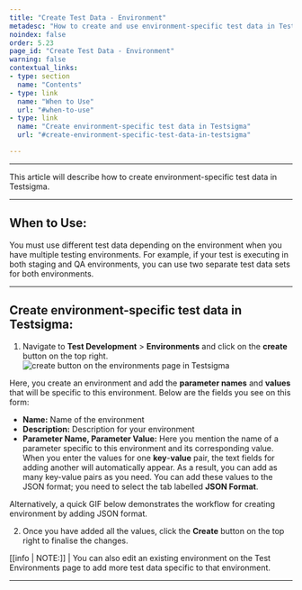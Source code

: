 ```yaml
---
title: "Create Test Data - Environment"
metadesc: "How to create and use environment-specific test data in Testsigma"
noindex: false
order: 5.23
page_id: "Create Test Data - Environment"
warning: false
contextual_links:
- type: section
  name: "Contents"
- type: link
  name: "When to Use"
  url: "#when-to-use"
- type: link
  name: "Create environment-specific test data in Testsigma"
  url: "#create-environment-specific-test-data-in-testsigma"

---
```


---

This article will describe how to create environment-specific test data in Testsigma.

---
## **When to Use:**

You must use different test data depending on the environment when you have multiple testing environments. For example, if your test is executing in both staging and QA environments, you can use two separate test data sets for both environments.

---
## **Create environment-specific test data in Testsigma:**

  1. Navigate to **Test Development** > **Environments** and click on the **create** button on the top right. 
  ![create button on the environments page in Testsigma](https://s3.amazonaws.com/static-docs.testsigma.com/new_images/projects/overview/addingvalues_environment.gif)

Here, you create an environment and add the **parameter names** and **values** that will be specific to this environment. Below are the fields you see on this form:

- **Name:** Name of the environment
- **Description:** Description for your environment
- **Parameter Name, Parameter Value:** Here you mention the name of a parameter specific to this environment and its corresponding value. When you enter the values for one **key**-**value** pair, the text fields for adding another will automatically appear. As a result, you can add as many key-value pairs as you need. You can add these values to the JSON format; you need to select the tab labelled **JSON Format**.

Alternatively, a quick GIF below demonstrates the workflow for creating environment by adding JSON format.

2. Once you have added all the values, click the **Create** button on the top right to finalise the changes.

[[info | NOTE:]]
| You can also edit an existing environment on the Test Environments page to add more test data specific to that environment.

---
